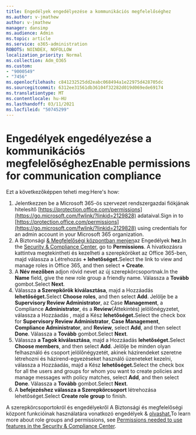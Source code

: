 ```yaml
---
title: Engedélyek engedélyezése a kommunikációs megfelelőséghez
ms.author: v-jmathew
author: v-jmathew
manager: dansimp
ms.audience: Admin
ms.topic: article
ms.service: o365-administration
ROBOTS: NOINDEX, NOFOLLOW
localization_priority: Normal
ms.collection: Adm_O365
ms.custom:
- "9000549"
- "7456"
ms.openlocfilehash: c841232525dd2eabc068494a1e22975d428705dc
ms.sourcegitcommit: 6312ee31561db36104f32282d019d069ede69174
ms.translationtype: MT
ms.contentlocale: hu-HU
ms.lasthandoff: 03/11/2021
ms.locfileid: "50745299"
---
```

# <a name="enable-permissions-for-communication-compliance"></a><span data-ttu-id="d471a-102">Engedélyek engedélyezése a kommunikációs megfelelőséghez</span><span class="sxs-lookup"><span data-stu-id="d471a-102">Enable permissions for communication compliance</span></span>

<span data-ttu-id="d471a-103">Ezt a következőképpen teheti meg:</span><span class="sxs-lookup"><span data-stu-id="d471a-103">Here's how:</span></span>

1. <span data-ttu-id="d471a-104">Jelentkezzen be a Microsoft 365-ös szervezet rendszergazdai fiókjának hitelesítő [https://protection.office.com/permissions](https://go.microsoft.com/fwlink/?linkid=2129828) adataival.</span><span class="sxs-lookup"><span data-stu-id="d471a-104">Sign in to [https://protection.office.com/permissions](https://go.microsoft.com/fwlink/?linkid=2129828) using credentials for an admin account in your Microsoft 365 organization.</span></span>
2. <span data-ttu-id="d471a-105">A Biztonsági [& Megfelelőségi központban menjen](https://go.microsoft.com/fwlink/?linkid=2101341)az Engedélyek **hez.**</span><span class="sxs-lookup"><span data-stu-id="d471a-105">In the [Security & Compliance Center](https://go.microsoft.com/fwlink/?linkid=2101341), go to **Permissions**.</span></span> <span data-ttu-id="d471a-106">A hivatkozásra kattintva megtekintheti és kezelheti a szerepköröket az Office 365-ben, majd válassza a Létrehozás **\+ lehetőséget.**</span><span class="sxs-lookup"><span data-stu-id="d471a-106">Select the link to view and manage roles in Office 365, and then select **\+ Create**.</span></span>
3. <span data-ttu-id="d471a-107">A **Név mezőben** adjon rövid nevet az új szerepkörcsoportnak.</span><span class="sxs-lookup"><span data-stu-id="d471a-107">In the **Name** field, give the new role group a friendly name.</span></span> <span data-ttu-id="d471a-108">Válassza a **Tovább** gombot.</span><span class="sxs-lookup"><span data-stu-id="d471a-108">Select **Next**.</span></span>
4. <span data-ttu-id="d471a-109">Válassza **a Szerepkörök kiválasztása**, majd a Hozzáadás **lehetőséget.**</span><span class="sxs-lookup"><span data-stu-id="d471a-109">Select **Choose roles**, and then select **Add**.</span></span> <span data-ttu-id="d471a-110">Jelölje be a  **Supervisory Review Administrator**, az Case **Management**, a Compliance **Administrator**, és a **Review**(Áttekintés) jelölőnégyzetet, válassza a Hozzáadás , majd a Kész **lehetőséget.**</span><span class="sxs-lookup"><span data-stu-id="d471a-110">Select the check box for **Supervisory Review Administrator**, **Case Management**, **Compliance Administrator**, and **Review**, select **Add**, and then select **Done**.</span></span> <span data-ttu-id="d471a-111">Válassza a **Tovább** gombot.</span><span class="sxs-lookup"><span data-stu-id="d471a-111">Select **Next**.</span></span>
5. <span data-ttu-id="d471a-112">Válassza **a Tagok kiválasztása**, majd a Hozzáadás **lehetőséget.**</span><span class="sxs-lookup"><span data-stu-id="d471a-112">Select **Choose members**, and then select **Add**.</span></span> <span data-ttu-id="d471a-113">Jelölje be minden olyan felhasználó és csoport jelölőnégyzetét, akinek házirendeket szeretne létrehozni és házirend-egyezéseket használó üzeneteket kezelni, válassza a Hozzáadás, majd a Kész **lehetőséget.**</span><span class="sxs-lookup"><span data-stu-id="d471a-113">Select the check box for all the users and groups for whom you want to create policies and manage messages with policy matches, select **Add**, and then select **Done**.</span></span> <span data-ttu-id="d471a-114">Válassza a **Tovább** gombot.</span><span class="sxs-lookup"><span data-stu-id="d471a-114">Select **Next**.</span></span>
6. <span data-ttu-id="d471a-115">A **befejezéshez válassza a Szerepkörcsoport** létrehozása lehetőséget.</span><span class="sxs-lookup"><span data-stu-id="d471a-115">Select **Create role group** to finish.</span></span>

<span data-ttu-id="d471a-116">A szerepkörcsoportokról és engedélyekről A Biztonsági és megfelelőségi központ funkcióinak használatára vonatkozó engedélyek & [olvashat.](https://go.microsoft.com/fwlink/?linkid=2114184)</span><span class="sxs-lookup"><span data-stu-id="d471a-116">To learn more about role groups and permissions, see [Permissions needed to use features in the Security & Compliance Center](https://go.microsoft.com/fwlink/?linkid=2114184).</span></span>
